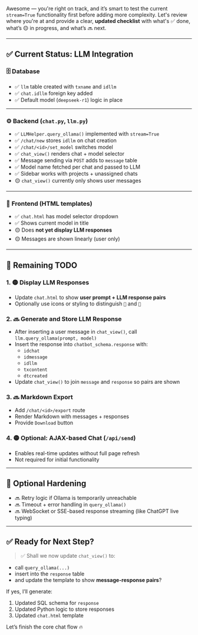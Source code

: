 Awesome — you're right on track, and it’s smart to test the current `stream=True` functionality first before adding more complexity. Let's review where you're at and provide a clear, **updated checklist** with what's ✅ done, what’s 🟡 in progress, and what’s 🔜 next.

---

## ✅ Current Status: LLM Integration

### 🗄️ **Database**
- ✅ `llm` table created with `txname` and `idllm`
- ✅ `chat.idllm` foreign key added
- ✅ Default model (`deepseek-r1`) logic in place

---

### ⚙️ **Backend (`chat.py`, `llm.py`)**
- ✅ `LLMHelper.query_ollama()` implemented with `stream=True`
- ✅ `/chat/new` stores `idllm` on chat creation
- ✅ `/chat/<id>/set_model` switches model
- ✅ `chat_view()` renders chat + model selector
- ✅ Message sending via `POST` adds to `message` table
- ✅ Model name fetched per chat and passed to LLM
- ✅ Sidebar works with projects + unassigned chats
- 🟡 `chat_view()` currently only shows user messages

---

### 🧠 **Frontend (HTML templates)**
- ✅ `chat.html` has model selector dropdown
- ✅ Shows current model in title
- 🟡 Does **not yet display LLM responses**
- 🟡 Messages are shown linearly (user only)

---

## 📝 Remaining TODO

### 1. 🟡 **Display LLM Responses**
- Update `chat.html` to show **user prompt + LLM response pairs**
- Optionally use icons or styling to distinguish `🧑` and `🤖`

### 2. 🔜 **Generate and Store LLM Response**
- After inserting a user message in `chat_view()`, call `llm.query_ollama(prompt, model)`
- Insert the response into `chatbot_schema.response` with:
  - `idchat`
  - `idmessage`
  - `idllm`
  - `txcontent`
  - `dtcreated`
- Update `chat_view()` to join `message` and `response` so pairs are shown

### 3. 🔜 **Markdown Export**
- Add `/chat/<id>/export` route
- Render Markdown with messages + responses
- Provide `Download` button

### 4. 🟡 **Optional: AJAX-based Chat (`/api/send`)**
- Enables real-time updates without full page refresh
- Not required for initial functionality

---

## 🔐 Optional Hardening
- 🔜 Retry logic if Ollama is temporarily unreachable
- 🔜 Timeout + error handling in `query_ollama()`
- 🔜 WebSocket or SSE-based response streaming (like ChatGPT live typing)

---

## ✅ Ready for Next Step?

> ✅ Shall we now update `chat_view()` to:
- call `query_ollama(...)`
- insert into the `response` table
- and update the template to show **message-response pairs**?

If yes, I’ll generate:
1. Updated SQL schema for `response`
2. Updated Python logic to store responses
3. Updated `chat.html` template

Let’s finish the core chat flow 🔥